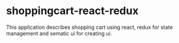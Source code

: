 # shoppingcart-react-redux
This application describes shopping cart using react, redux for state management and sematic ui for creating ui.
